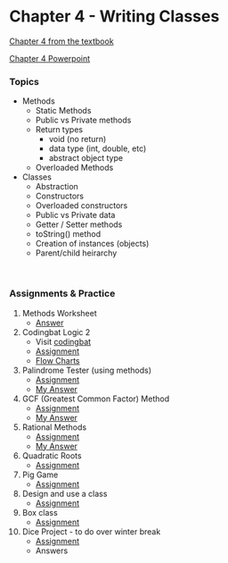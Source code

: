 # Chapter 4 - Writing Classes

[Chapter 4 from the textbook](./JSS_ch4.pdf)

[Chapter 4 Powerpoint](./JSS_ch4_ppt.pdf)

### Topics
- Methods
    - Static Methods
    - Public vs Private methods
    - Return types
        - void (no return)
        - data type (int, double, etc)
        - abstract object type
    - Overloaded Methods
- Classes
    - Abstraction
    - Constructors
    - Overloaded constructors
    - Public vs Private data
    - Getter / Setter methods
    - toString() method
    - Creation of instances (objects)
    - Parent/child heirarchy


<br>

### Assignments & Practice

1. Methods Worksheet
    - [Answer](./Ch4_Answers/APCSA_WritingMethods_2021.pdf)
2. Codingbat Logic 2
    - Visit [codingbat](https://codingbat.com)
    - [Assignment](./Ch4_Assignments/Codingbat_logic2.png)
    - [Flow Charts](./Ch4_Answers/APCSA_CodingBat2Flow_2021.pdf)
3. Palindrome Tester (using methods)
    - [Assignment](./Ch4_Assignments/PalindromeTester_Complete_Description.pdf)
    - [My Answer](./Ch4_Answers/src/ch4/PalindromeTester.java)
4. GCF (Greatest Common Factor) Method
    - [Assignment]()
    - [My Answer]()
5. Rational Methods
    - [Assignment]()
    - [My Answer]()
6. Quadratic Roots
    - [Assignment]()
7. Pig Game
    - [Assignment]()
8. Design and use a class
    - [Assignment]()
9. Box class
    - [Assignment]()
10. Dice Project - to do over winter break
    - [Assignment]()
    - Answers